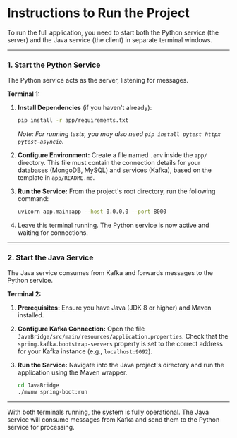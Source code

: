 # Instructions to Run the Project

To run the full application, you need to start both the Python service (the server) and the Java service (the client) in separate terminal windows.

---

### 1. Start the Python Service

The Python service acts as the server, listening for messages.

**Terminal 1:**

1.  **Install Dependencies** (if you haven't already):
    ```bash
    pip install -r app/requirements.txt
    ```
    *Note: For running tests, you may also need `pip install pytest httpx pytest-asyncio`.*

2.  **Configure Environment:**
    Create a file named `.env` inside the `app/` directory. This file must contain the connection details for your databases (MongoDB, MySQL) and services (Kafka), based on the template in `app/README.md`.

3.  **Run the Service:**
    From the project's root directory, run the following command:
    ```bash
    uvicorn app.main:app --host 0.0.0.0 --port 8000
    ```

4.  Leave this terminal running. The Python service is now active and waiting for connections.

---

### 2. Start the Java Service

The Java service consumes from Kafka and forwards messages to the Python service.

**Terminal 2:**

1.  **Prerequisites:**
    Ensure you have Java (JDK 8 or higher) and Maven installed.

2.  **Configure Kafka Connection:**
    Open the file `JavaBridge/src/main/resources/application.properties`. Check that the `spring.kafka.bootstrap-servers` property is set to the correct address for your Kafka instance (e.g., `localhost:9092`).

3.  **Run the Service:**
    Navigate into the Java project's directory and run the application using the Maven wrapper.
    ```bash
    cd JavaBridge
    ./mvnw spring-boot:run
    ```

---

With both terminals running, the system is fully operational. The Java service will consume messages from Kafka and send them to the Python service for processing.
